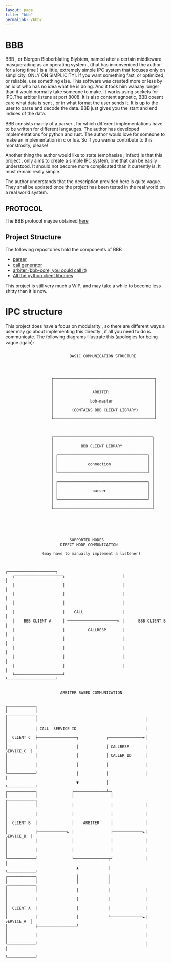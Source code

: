 ```yaml
---
layout: page
title: "bbb"
permalink: /bbb/
---
```

# BBB
BBB , or Blorgon Bloberblating Blybtem, named after a certain middleware masquerading as an operating system , (that has inconveniced the author for a long time ) is a little, extremely simple IPC system that focuses only on simplicity. ONLY ON SIMPLICITY!. If you want something fast, or optimized, or reliable, use something else. This software was created more or less by an idiot who has no idea what he is doing. And it took him waaaay longer than it would normally take someone to make. It works using sockets for IPC.The arbiter listens at port 8008. It is also content agnostic, BBB doesnt care what data is sent , or in what format the user sends it. It is up to the user to parse and decode the data. BBB just gives you the start and end indices of the data.

BBB consists mainly of a parser , for which different implementations have to be written for different langauges. The author has developed implementations for python and rust.
The author would love for someone to make an implementation in c or lua. So if you wanna contribute to this monstrosity, please!

Another thing the author would like to state (emphasise , infact) is that this project , only aims to create a simple IPC system, one that can be easily understood. It should not become more complicated than it currently is. It must remain really simple.

The author understands that the description provided here is quite vague. They shall be updated once the project has been tested in the real world on a real world system.

## PROTOCOL 
The BBB protocol maybe obtained [here](https://jfarhanm.github.io/protocol/)

## Project Structure 
The following repositories hold the components of BBB
 - [parser](https://github.com/jfarhanm/bbb-parser)
 - [call generator](https://github.com/jfarhanm/bbb_call_gen)
 - [arbiter (bbb-core, you could call it)](https://github.com/jfarhanm/bbb)
 - [All the python client libraries](https://github.com/jfarhanm/bbb_python)

This project is still very much a WIP, and may take a while to become less shitty than it is now.

# IPC structure 
This project does have a focus on modularity , so there are different ways a user may go about implementing this directly , if all you need to do is communicate. The following diagrams illustrate this (apologies for being vague again):
```

                            BASIC COMMUNICATION STRUCTURE




                    ┌────────────────────────────────────────────┐
                    │                                            │
                    │                                            │
                    │                 ARBITER                    │
                    │                                            │
                    │                bbb-master                  │
                    │                                            │
                    │        (CONTAINS BBB CLIENT LIBRARY)       │
                    │                                            │
                    └────────────────────────────────────────────┘



                    ┌───────────────────────────────────────────┐
                    │                                           │
                    │            BBB CLIENT LIBRARY             │
                    │                                           │
                    │ ┌───────────────────────────────────────┐ │
                    │ │                                       │ │
                    │ │             connection                │ │
                    │ │                                       │ │
                    │ └───────────────────────────────────────┘ │
                    │                                           │
                    │ ┌───────────────────────────────────────┐ │
                    │ │                                       │ │
                    │ │               parser                  │ │
                    │ │                                       │ │
                    │ └───────────────────────────────────────┘ │
                    │                                           │
                    └───────────────────────────────────────────┘






                            SUPPORTED MODES
                        DIRECT MODE COMMUNICATION

                (may have to manually implement a listener)


                                                   ┌─────────────────────┐
   ┌─────────────────────┐                         │                     │
   │                     │                         │                     │
   │                     │                         │                     │
   │                     │                         │                     │
   │                     │    CALL                 │                     │
   │    BBB CLIENT A     │ ──────────────────────► │      BBB CLIENT B   │
   │                     │          CALLRESP       │                     │
   │                     │                         │                     │
   │                     │                         │                     │
   │                     │                         │                     │
   │                     │                         │                     │
   └─────────────────────┘                         └─────────────────────┘


                        ARBITER BASED COMMUNICATION


┌────────────┐
│            │                                               ┌────────────┐
│            │                                               │            │
│            │ CALL  SERVICE ID                              │            │
│  CLIENT C  ├─────────────────┐            ┌───────────────►│            │
│            │                 │            │ CALLRESP       │ SERVICE_C  │
│            │                 │            │ CALLER ID      │            │
│            │                 │            │                │            │
└────────────┘                 │            │                │            │
                               ▼            │                └────────────┘
┌────────────┐               ┌──────────────┴─┐
│            │               │                │              ┌────────────┐
│            │               │                │              │            │
│            │               │                │              │            │
│  CLIENT B  │               │    ARBITER     │              │            │
│            │─────────────► │                ├─────────────►│ SERVICE_B  │
│            │               │                │              │            │
│            │               │                │              │            │
└────────────┘               └───────────────┬┘              │            │
                               ▲             │               └────────────┘
┌────────────┐                 │             │
│            │                 │             │               ┌────────────┐
│            │                 │             │               │            │
│            │                 │             │               │            │
│  CLIENT A  │                 │             │               │            │
│            │                 │             └──────────────►│ SERVICE_A  │
│            ├─────────────────┘                             │            │
│            │                                               │            │
└────────────┘                                               │            │
                                                             └────────────┘

```

